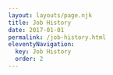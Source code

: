 ```yaml
---
layout: layouts/page.njk
title: Job History
date: 2017-01-01
permalink: /job-history.html
eleventyNavigation:
  key: Job History
  order: 2
---
```

